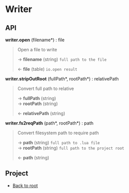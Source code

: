 # Writer



## API

**writer.open** (filename\*) : file  

> Open a file to write  
>
> &rarr; **filename** (string) `full path to the file`  
>
> &larr; **file** (table) `io.open result`  

**writer.stripOutRoot** (fullPath\*, rootPath\*) : relativePath  

> Convert full path to relative  
>
> &rarr; **fullPath** (string)  
> &rarr; **rootPath** (string)  
>
> &larr; **relativePath** (string)  

**writer.fs2reqPath** (path\*, rootPath\*) : path  

> Convert filesystem path to require path  
>
> &rarr; **path** (string) `full path to .lua file`  
> &rarr; **rootPath** (string) `full path to the project root`  
>
> &larr; **path** (string)  

## Project

+ [Back to root](README.md)
